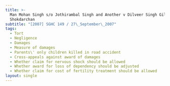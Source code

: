 ```yaml
---
title: >-
  Man Mohan Singh s/o Jothirambal Singh and Another v Dilveer Singh Gill s/o
  Shokdarchan
subtitle: "[2007] SGHC 149 / 27\_September\_2007"
tags:
  - Tort
  - Negligence
  - Damages
  - Measure of damages
  - Parents\' only children killed in road accident
  - Cross-appeals against award of damages
  - Whether claim for nervous shock should be allowed
  - Whether award for loss of dependency should be adjusted
  - Whether claim for cost of fertility treatment should be allowed
layout: single
---
```


